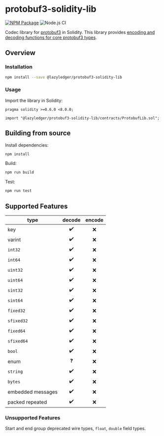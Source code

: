 # protobuf3-solidity-lib

[![NPM Package](https://img.shields.io/npm/v/@lazyledger/protobuf3-solidity-lib)](https://www.npmjs.org/package/@lazyledger/protobuf3-solidity-lib)
![Node.js CI](https://github.com/lazyledger/protobuf3-solidity-lib/workflows/Node.js%20CI/badge.svg)

Codec library for [protobuf3](https://developers.google.com/protocol-buffers) in Solidity. This library provides [encoding and decoding functions for core protobuf3 types](https://developers.google.com/protocol-buffers/docs/encoding).

## Overview

### Installation

```sh
npm install --save @lazyledger/protobuf3-solidity-lib
```

### Usage

Import the library in Solidity:

```solidity
pragma solidity >=0.6.0 <8.0.0;

import "@lazyledger/protobuf3-solidity-lib/contracts/ProtobufLib.sol";
```

## Building from source

Install dependencies:

```sh
npm install
```

Build:

```sh
npm run build
```

Test:

```sh
npm run test
```

## Supported Features

| type              | decode | encode |
| ----------------- | :----: | :----: |
| key               |   ✔️   |   ❌   |
| varint            |   ✔️   |   ❌   |
| `int32`           |   ✔️   |   ❌   |
| `int64`           |   ✔️   |   ❌   |
| `uint32`          |   ✔️   |   ❌   |
| `uint64`          |   ✔️   |   ❌   |
| `sint32`          |   ✔️   |   ❌   |
| `sint64`          |   ✔️   |   ❌   |
| `fixed32`         |   ✔️   |   ❌   |
| `sfixed32`        |   ✔️   |   ❌   |
| `fixed64`         |   ✔️   |   ❌   |
| `sfixed64`        |   ✔️   |   ❌   |
| `bool`            |   ✔️   |   ❌   |
| enum              |   ❓   |   ❌   |
| `string`          |   ✔️   |   ❌   |
| `bytes`           |   ✔️   |   ❌   |
| embedded messages |   ✔️   |   ❌   |
| packed repeated   |   ✔️   |   ❌   |

### Unsupported Features

Start and end group deprecated wire types, `float`, `double` field types.
